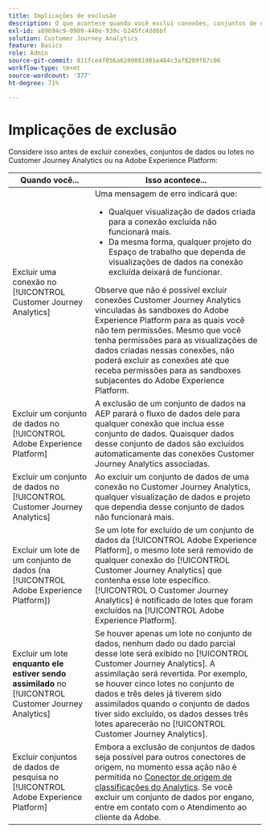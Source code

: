 ```yaml
---
title: Implicações de exclusão
description: O que acontece quando você exclui conexões, conjuntos de dados ou lotes no Customer Journey Analytics ou na Adobe Experience Platform.
exl-id: a89694c9-0909-440e-939c-b245fc4dd6bf
solution: Customer Journey Analytics
feature: Basics
role: Admin
source-git-commit: 811fce4f056a6280081901e484c3af8209f87c06
workflow-type: tm+mt
source-wordcount: '377'
ht-degree: 71%

---
```


# Implicações de exclusão

Considere isso antes de excluir conexões, conjuntos de dados ou lotes no Customer Journey Analytics ou na Adobe Experience Platform:

| Quando você... | Isso acontece... |
| --- | --- |
| Excluir uma conexão no [!UICONTROL Customer Journey Analytics] | Uma mensagem de erro indicará que:<ul><li>Qualquer visualização de dados criada para a conexão excluída não funcionará mais.</li><li> Da mesma forma, qualquer projeto do Espaço de trabalho que dependa de visualizações de dados na conexão excluída deixará de funcionar.</li></ul>Observe que não é possível excluir conexões Customer Journey Analytics vinculadas às sandboxes do Adobe Experience Platform para as quais você não tem permissões. Mesmo que você tenha permissões para as visualizações de dados criadas nessas conexões, não poderá excluir as conexões até que receba permissões para as sandboxes subjacentes do Adobe Experience Platform. |
| Excluir um conjunto de dados no [!UICONTROL Adobe Experience Platform] | A exclusão de um conjunto de dados na AEP parará o fluxo de dados dele para qualquer conexão que inclua esse conjunto de dados. Quaisquer dados desse conjunto de dados são excluídos automaticamente das conexões Customer Journey Analytics associadas. |
| Excluir um conjunto de dados no [!UICONTROL Customer Journey Analytics] | Ao excluir um conjunto de dados de uma conexão no Customer Journey Analytics, qualquer visualização de dados e projeto que dependia desse conjunto de dados não funcionará mais. |
| Excluir um lote de um conjunto de dados (na [!UICONTROL Adobe Experience Platform]) | Se um lote for excluído de um conjunto de dados da [!UICONTROL Adobe Experience Platform], o mesmo lote será removido de qualquer conexão do [!UICONTROL Customer Journey Analytics] que contenha esse lote específico. [!UICONTROL O Customer Journey Analytics] é notificado de lotes que foram excluídos na [!UICONTROL Adobe Experience Platform]. |
| Excluir um lote **enquanto ele estiver sendo assimilado** no [!UICONTROL Customer Journey Analytics] | Se houver apenas um lote no conjunto de dados, nenhum dado ou dado parcial desse lote será exibido no [!UICONTROL Customer Journey Analytics]. A assimilação será revertida. Por exemplo, se houver cinco lotes no conjunto de dados e três deles já tiverem sido assimilados quando o conjunto de dados tiver sido excluído, os dados desses três lotes aparecerão no [!UICONTROL Customer Journey Analytics]. |
| Excluir conjuntos de dados de pesquisa no [!UICONTROL Adobe Experience Platform] | Embora a exclusão de conjuntos de dados seja possível para outros conectores de origem, no momento essa ação não é permitida no [Conector de origem de classificações do Analytics](https://experienceleague.adobe.com/docs/experience-platform/sources/ui-tutorials/create/adobe-applications/classifications.html?lang=pt-BR). Se você excluir um conjunto de dados por engano, entre em contato com o Atendimento ao cliente da Adobe. |

